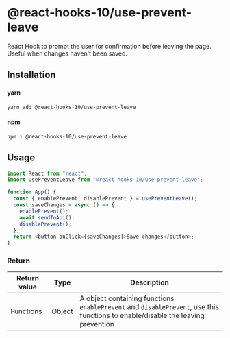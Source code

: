 # @react-hooks-10/use-prevent-leave

React Hook to prompt the user for confirmation before leaving the page. Useful when changes haven't been saved.

## Installation

#### yarn

`yarn add @react-hooks-10/use-prevent-leave`

#### npm

`npm i @react-hooks-10/use-prevent-leave`

## Usage

```js
import React from "react";
import usePreventLeave from "@react-hooks-10/use-prevent-leave";

function App() {
  const { enablePrevent, disablePrevent } = usePreventLeave();
  const saveChanges = async () => {
    enablePrevent();
    await sendToApi();
    disablePrevent();
  };
  return <button onClick={saveChanges}>Save changes</button>;
}
```

### Return

| Return value | Type   | Description                                                                                                                     |
| ------------ | ------ | ------------------------------------------------------------------------------------------------------------------------------- |
| Functions    | Object | A object containing functions `enablePrevent` and `disablePrevent`, use this functions to enable/disable the leaving prevention |